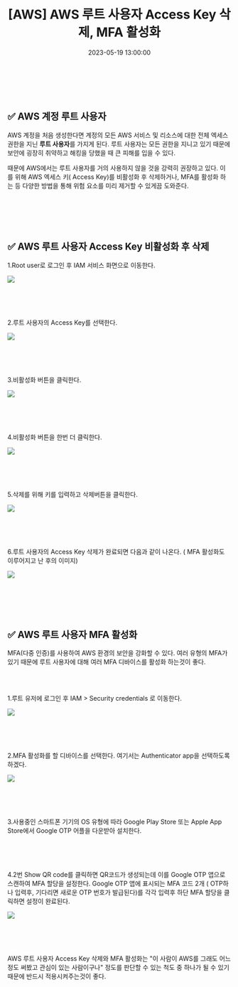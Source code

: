 ﻿---
permalink: /2023-05-19-AWS 루트 사용자 Access Key 삭제, MFA 활성화/
title: "[AWS] AWS 루트 사용자 Access Key 삭제, MFA 활성화"
date: 2023-05-19 13:00:00
toc: true
toc_sticky: true
toc_label: "AWS 루트 사용자 Access Key 삭제, MFA 활성화"
categories:
- AWS
tags:
- 카카오 클라우드 스쿨
- AWS
---
<br><br>

## ✅ AWS 계정 루트 사용자

AWS 계정을 처음 생성한다면 계정의 모든 AWS 서비스 및 리소스에 대한 전체 엑세스 권한을 지닌 **루트 사용자**를 가지게 된다. 루트 사용자는 모든 권한을 지니고 있기 때문에 보안에 굉장히 취약하고 해킹을 당했을 때 큰 피해를 입을 수 있다.

때문에 AWS에서는 루트 사용자를 거의 사용하지 않을 것을 강력히 권장하고 있다. 이를 위해 AWS 엑세스 키( Access Key)를 비활성화 후 삭제하거나, MFA를 활성화 하는 등 다양한 방법을 통해 위험 요소를 미리 제거할 수 있게끔 도와준다.


<br><br><Br><br>

## ✅ AWS 루트 사용자 Access Key 비활성화 후 삭제

1.Root user로 로그인 후 IAM 서비스 화면으로 이동한다.
<p align="left">
<img src="https://github.com/idkim97/idkim97.github.io/blob/master/img/aws2.png?raw=true">
</p>

<br><br><Br>

2.루트 사용자의 Access Key를 선택한다.
<p align="left">
<img src="https://github.com/idkim97/idkim97.github.io/blob/master/img/aws3.png?raw=true">
</p>

<br><Br><Br>

3.비활성화 버튼을 클릭한다.
<p align="left">
<img src="https://github.com/idkim97/idkim97.github.io/blob/master/img/aws4.png?raw=true">
</p>

<br><br><br>

4.비활성화 버튼을 한번 더 클릭한다.
<p align="left">
<img src="https://github.com/idkim97/idkim97.github.io/blob/master/img/aws5.png?raw=true">
</p>

<br><br><br>

5.삭제를 위해 키를 입력하고 삭제버튼을 클릭한다.
<p align="left">
<img src="https://github.com/idkim97/idkim97.github.io/blob/master/img/aws6.png?raw=true">
</p>

<br><br><br>

6.루트 사용자의 Access Key 삭제가 완료되면 다음과 같이 나온다. ( MFA 활성화도 이루어지고 난 후의 이미지)
<p align="left">
<img src="https://github.com/idkim97/idkim97.github.io/blob/master/img/aws7.png?raw=true">
</p>


<br><br><br><br>

## ✅ AWS 루트 사용자 MFA 활성화

MFA(다중 인증)를 사용하여 AWS 환경의 보안을 강화할 수 있다. 여러 유형의 MFA가 있기 때문에 루트 사용자에 대해 여러 MFA 디바이스를 활성화 하는것이 좋다. 

<br><br>

1.루트 유저에 로그인 후 IAM > Security credentials 로 이동한다.
<p align="left">
<img src="https://github.com/idkim97/idkim97.github.io/blob/master/img/mfa1.png?raw=true">
</p>

<br><Br><Br>

2.MFA 활성화를 할 디바이스를 선택한다. 여기서는 Authenticator app을 선택하도록 하겠다.
<p align="left">
<img src="https://github.com/idkim97/idkim97.github.io/blob/master/img/mfa2.png?raw=true">
</p>

<br><br><Br>

3.사용중인 스마트폰 기기의 OS 유형에 따라 Google Play Store 또는 Apple App Store에서 Google OTP 어플을 다운받아 설치한다.

<br><br><br>

4.2번 Show QR code를 클릭하면 QR코드가 생성되는데 이를 Google OTP 앱으로 스캔하여 MFA 할당을 설정한다. Google OTP 앱에 표시되는 MFA 코드 2개 ( OTP하나 입력후, 기다리면 새로운 OTP 번호가 발급된다)를 각각 입력후 하단 MFA 할당을 클릭하면 설정이 완료된다.
<p align="left">
<img src="https://github.com/idkim97/idkim97.github.io/blob/master/img/mfa3.png?raw=true">
</p>


<br><br><br>

AWS 루트 사용자 Access Key 삭제와 MFA 활성화는 "이 사람이 AWS를 그래도 어느정도 써봤고 관심이 있는 사람이구나" 정도를 판단할 수 있는 척도 중 하나가 될 수 있기 때문에 반드시 적용시켜주는것이 좋다.
